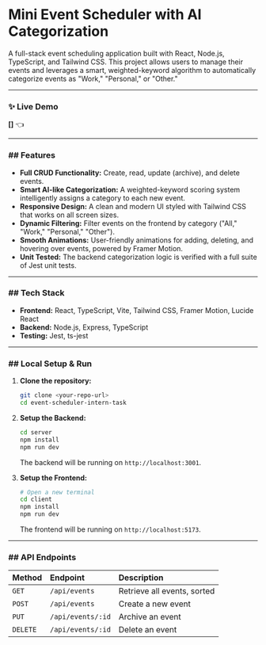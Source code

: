 # Mini Event Scheduler with AI Categorization

A full-stack event scheduling application built with React, Node.js, TypeScript, and Tailwind CSS. This project allows users to manage their events and leverages a smart, weighted-keyword algorithm to automatically categorize events as "Work," "Personal," or "Other."

---

### ✨ Live Demo

**[]** 👈

---

### ## Features

- **Full CRUD Functionality:** Create, read, update (archive), and delete events.
- **Smart AI-like Categorization:** A weighted-keyword scoring system intelligently assigns a category to each new event.
- **Responsive Design:** A clean and modern UI styled with Tailwind CSS that works on all screen sizes.
- **Dynamic Filtering:** Filter events on the frontend by category ("All," "Work," "Personal," "Other").
- **Smooth Animations:** User-friendly animations for adding, deleting, and hovering over events, powered by Framer Motion.
- **Unit Tested:** The backend categorization logic is verified with a full suite of Jest unit tests.

---

### ## Tech Stack

- **Frontend:** React, TypeScript, Vite, Tailwind CSS, Framer Motion, Lucide React
- **Backend:** Node.js, Express, TypeScript
- **Testing:** Jest, ts-jest

---

### ## Local Setup & Run

1.  **Clone the repository:**

    ```bash
    git clone <your-repo-url>
    cd event-scheduler-intern-task
    ```

2.  **Setup the Backend:**

    ```bash
    cd server
    npm install
    npm run dev
    ```

    The backend will be running on `http://localhost:3001`.

3.  **Setup the Frontend:**
    ```bash
    # Open a new terminal
    cd client
    npm install
    npm run dev
    ```
    The frontend will be running on `http://localhost:5173`.

---

### ## API Endpoints

| Method   | Endpoint          | Description                 |
| :------- | :---------------- | :-------------------------- |
| `GET`    | `/api/events`     | Retrieve all events, sorted |
| `POST`   | `/api/events`     | Create a new event          |
| `PUT`    | `/api/events/:id` | Archive an event            |
| `DELETE` | `/api/events/:id` | Delete an event             |
